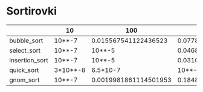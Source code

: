# Sortirovki
| |   10   |   100   | 1000 | 10000 | 10**7  | 10**9 |
|-|--------|---------|------|-------|--------|-------|
|bubble_sort|10**-7|0.015567541122436523|0.07780122756958008|8.387271404266357|10**5|10**9|
|select_sort|10**-7|10**-5|0.04686570167541504|3.8741817474365234|10**5|10**9|
|insertion_sort|10**-7|10**-5|0.031048059463500977|2.7962472438812256|10**5|10**9|
|quick_sort|3*10**-8|6.5*10-7|10**-5|0.015623092651367188|30.5720921167544125679|6*10**10|
|gnom_sort|10**-7|0.0019981861114501953|0.18489336967468262|31.81974172592163|10**5|10**9|